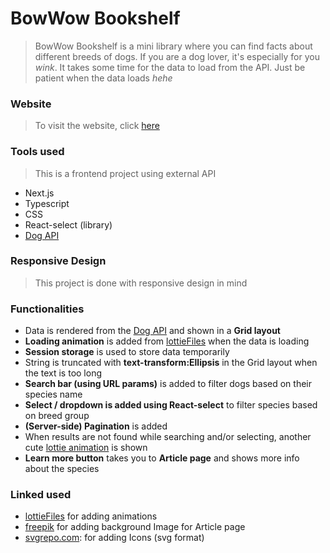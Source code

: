 # BowWow Bookshelf

> BowWow Bookshelf is a mini library where you can find facts about different breeds of dogs.
> If you are a dog lover, it's especially for you _wink_.
> It takes some time for the data to load from the API. Just be patient when the data loads _hehe_

### Website

> To visit the website, click [here](https://bowwow-bookshelf-nine.vercel.app/)

### Tools used

> This is a frontend project using external API

- Next.js
- Typescript
- CSS
- React-select (library)
- [Dog API](https://thedogapi.com/)

### Responsive Design

> This project is done with responsive design in mind

### Functionalities

- Data is rendered from the [Dog API](https://thedogapi.com/) and shown in a **Grid layout** 
- **Loading animation** is added from [lottieFiles](https://lottiefiles.com/) when the data is loading
- **Session storage** is used to store data temporarily
- String is truncated with **text-transform:Ellipsis** in the Grid layout when the text is too long
- **Search bar (using URL params)** is added to filter dogs based on their species name
- **Select / dropdown is added using React-select** to filter species based on breed group
- **(Server-side) Pagination** is added
- When results are not found while searching and/or selecting, another cute [lottie animation](https://lottiefiles.com/) is shown
- **Learn more button** takes you to **Article page** and shows more info about the species

### Linked used

- [lottieFiles](https://lottiefiles.com/) for adding animations
- [freepik](https://www.freepik.com/free-vector/seamless-animal-pattern-background-cute-paw-print-vector-illustration_20266394.htm#query=cartoon%20dog%20paw%20print&position=39&from_view=keyword&track=ais&uuid=d40c7f50-d738-47f7-a885-8f49fa6672db) for adding background Image for Article page
- [svgrepo.com](https://www.svgrepo.com/): for adding Icons (svg format)
